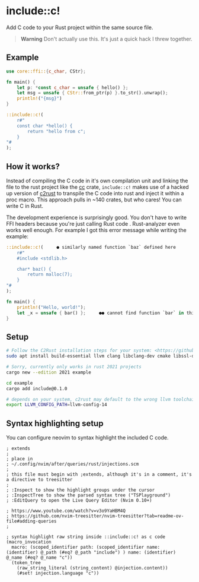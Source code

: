 # include::c!

Add C code to your Rust project within the same source file.

> **Warning**
Don't actually use this. It's just a quick hack I threw together.

## Example

```rust
use core::ffi::{c_char, CStr};

fn main() {
    let p: *const c_char = unsafe { hello() };
    let msg = unsafe { CStr::from_ptr(p) }.to_str().unwrap();
    println!("{msg}")
}

::include::c!(
    r#"
    const char *hello() {
        return "hello from c";
    }
"#
);
```

## How it works?

Instead of compiling the C code in it's own compilation unit and linking the file to
the rust project like the [cc](https://crates.io/crates/cc) crate, `include::c!` makes use
of a hacked up version of [c2rust](https://github.com/immunant/c2rust) to transpile the C code
into rust and inject it within a proc macro. This approach pulls in ~140 crates, but
who cares! You can write C in Rust.

The development experience is surprisingly good. You don't have to write FFI headers because you're just calling
Rust code . Rust-analyzer even works well enough. For example I got this error message while writing the example:

```rust
::include::c!(     ● similarly named function `baz` defined here
    r#"
    #include <stdlib.h>

    char* baz() {
        return malloc(7);
    }
"#
);

fn main() {
    println!("Hello, world!");
    let _x = unsafe { bar() };     ●● cannot find function `bar` in this scope
}
```

## Setup
```bash
# Follow the C2Rust installation steps for your system: <https://github.com/immunant/c2rust#installation> 
sudo apt install build-essential llvm clang libclang-dev cmake libssl-dev pkg-config python3 git

# Sorry, currently only works in rust 2021 projects
cargo new --edition 2021 example

cd example
cargo add include@0.1.0

# depends on your system, c2rust may default to the wrong llvm toolchain and fail to compile
export LLVM_CONFIG_PATH=llvm-config-14
```

## Syntax highlighting setup

You can configure neovim to syntax highlight the included C code.

```
; extends
;
; place in
; ~/.config/nvim/after/queries/rust/injections.scm
;
; this file must begin with ;extends, although it's in a comment, it's a directive to treesitter
;
; :Inspect to show the highlight groups under the cursor
; :InspectTree to show the parsed syntax tree ("TSPlayground")
; :EditQuery to open the Live Query Editor (Nvim 0.10+)

; https://www.youtube.com/watch?v=v3o9YaHBM4Q
; https://github.com/nvim-treesitter/nvim-treesitter?tab=readme-ov-file#adding-queries
;

; syntax highlight raw string inside ::include::c! as c code
(macro_invocation
  macro: (scoped_identifier path: (scoped_identifier name: (identifier) @_path (#eq? @_path "include") ) name: (identifier)  @_name (#eq? @_name "c"))
  (token_tree
    (raw_string_literal (string_content) @injection.content))
    (#set! injection.language "c"))
```

